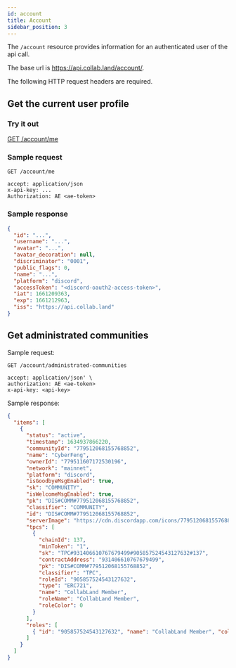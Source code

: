 ```yaml
---
id: account
title: Account
sidebar_position: 3
---
```


The `/account` resource provides information for an authenticated user of the
api call.

The base url is https://api.collab.land/account/.

The following HTTP request headers are required.

## Get the current user profile

### Try it out

[GET /account/me](https://api.collab.land/explorer/#/AccountController/AccountController.getUserProfile)

### Sample request

```
GET /account/me

accept: application/json
x-api-key: ...
Authorization: AE <ae-token>
```

### Sample response

```json
{
  "id": "...",
  "username": "...",
  "avatar": "...",
  "avatar_decoration": null,
  "discriminator": "0001",
  "public_flags": 0,
  "name": "...",
  "platform": "discord",
  "accessToken": "<discord-oauth2-access-token>",
  "iat": 1661209363,
  "exp": 1661212963,
  "iss": "https://api.collab.land"
}
```

## Get administrated communities

Sample request:

```
GET /account/administrated-communities

accept: application/json' \
authorization: AE <ae-token>
x-api-key: <api-key>
```

Sample response:

```json
{
  "items": [
    {
      "status": "active",
      "timestamp": 1634937866220,
      "communityId": "779512068155768852",
      "name": "CyberFeng",
      "ownerId": "779511607172530196",
      "network": "mainnet",
      "platform": "discord",
      "isGoodbyeMsgEnabled": true,
      "sk": "COMMUNITY",
      "isWelcomeMsgEnabled": true,
      "pk": "DIS#COMM#779512068155768852",
      "classifier": "COMMUNITY",
      "id": "DIS#COMM#779512068155768852",
      "serverImage": "https://cdn.discordapp.com/icons/779512068155768852/c88d7391d5c0b970ddb5b61710666c7a.png?size=256",
      "tpcs": [
        {
          "chainId": 137,
          "minToken": "1",
          "sk": "TPC#931406610767679499#905857524543127632#137",
          "contractAddress": "931406610767679499",
          "pk": "DIS#COMM#779512068155768852",
          "classifier": "TPC",
          "roleId": "905857524543127632",
          "type": "ERC721",
          "name": "CollabLand Member",
          "roleName": "CollabLand Member",
          "roleColor": 0
        }
      ],
      "roles": [
        { "id": "905857524543127632", "name": "CollabLand Member", "color": 0 }
      ]
    }
  ]
}
```
